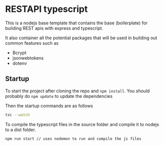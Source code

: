 # RESTAPI typescript

This is a nodejs base template that contains the base (boilerplate) for building REST apis with express and typescript.

It also container all the potential packages that will be used in building out common features such as

- Bcrypt
- jsonwebtokens
- dotenv

## Startup

To start the project after cloning the repo and `npm install`. You should probably do `npm update` to update the dependencies

Then the startup commands are as follows

```bash
tsc --watch
```

To compile the typescript files in the source folder and compile it to nodejs to a dist folder.

```bash
npm run start // uses nodemon to run and compile the js files
```
